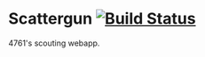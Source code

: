 # Scattergun [![Build Status](https://travis-ci.org/Team4761/Scattergun.svg?branch=master)](https://travis-ci.org/Team4761/Scattergun)
4761's scouting webapp.
